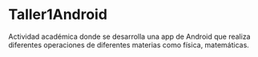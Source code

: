 # Taller1Android

Actividad académica donde se desarrolla una app de Android que realiza diferentes operaciones de diferentes materias como física, matemáticas.
